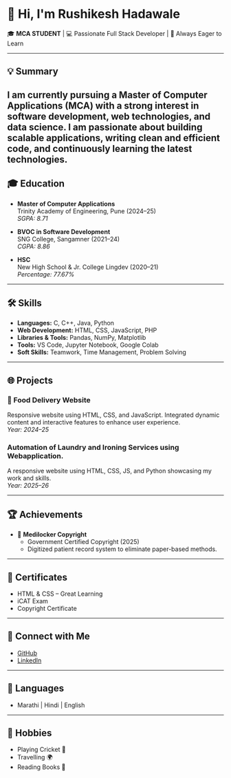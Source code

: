 # 👋 Hi, I'm Rushikesh Hadawale

🎓 **MCA STUDENT** | 💻 Passionate Full Stack Developer | 🚀 Always Eager to Learn

---

## 💡 Summary

I am currently pursuing a Master of Computer Applications (MCA) with a strong interest in software development, web technologies, and data science. I am passionate about building scalable applications, writing clean and efficient code, and continuously learning the latest technologies.
---

## 🎓 Education

- **Master of Computer Applications**  
  Trinity Academy of Engineering, Pune (2024–25)  
  _SGPA: 8.71_

- **BVOC in Software Development**  
  SNG College, Sangamner (2021–24)  
  _CGPA: 8.86_

- **HSC**  
  New High School & Jr. College Lingdev (2020–21)  
  _Percentage: 77.67%_

---

## 🛠️ Skills

- **Languages:** C, C++, Java, Python  
- **Web Development:** HTML, CSS, JavaScript, PHP  
- **Libraries & Tools:** Pandas, NumPy, Matplotlib  
- **Tools:** VS Code, Jupyter Notebook, Google Colab  
- **Soft Skills:** Teamwork, Time Management, Problem Solving

---

## 🌐 Projects

### 🍔 Food Delivery Website
Responsive website using HTML, CSS, and JavaScript. Integrated dynamic content and interactive features to enhance user experience.  
_Year: 2024–25_

### Automation of Laundry and Ironing Services using Webapplication.
A responsive website using HTML, CSS, JS, and Python showcasing my work and skills.  
_Year: 2025–26_

---

## 🏆 Achievements

- 🥇 **Medilocker Copyright**
  - Government Certified Copyright (2025)
  - Digitized patient record system to eliminate paper-based methods.

---

## 📄 Certificates

- HTML & CSS – Great Learning  
- iCAT Exam  
- Copyright Certificate

---

## 🔗 Connect with Me

- [GitHub](https://github.com/rushikeshhadawale)
- [LinkedIn](https://www.linkedin.com/in/rushikesh-hadawale-8a8381281)

---

## 💬 Languages

- Marathi | Hindi | English

---

## 🎯 Hobbies

- Playing Cricket 🏏  
- Travelling 🌍  
- Reading Books 📖
